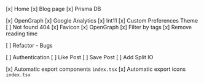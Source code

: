 <!-- Version 1.0.0 -->
[x] Home
[x] Blog page
[x] Prisma DB

[x] OpenGraph
[x] Google Analytics
[x] Int11
[x] Custom Preferences Theme
[ ] Not found 404
[x] Favicon
[x] OpenGraph
[x] Filter by tags
[x] Remove reading time

<!-- Version 1.0.1 -->
[ ] Refactor - Bugs

<!-- Version 2 -->
[ ] Authentication
[ ] Like Post
[ ] Save Post
[ ] Add Split IO

<!-- Scripts -->
[x] Automatic export components `index.tsx`
[x] Automatic export icons `index.tsx`
